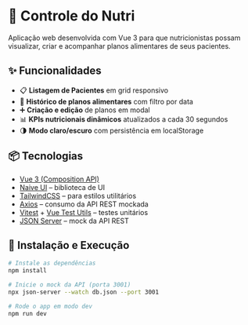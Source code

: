 # 🥗 Controle do Nutri

Aplicação web desenvolvida com Vue 3 para que nutricionistas possam visualizar, criar e acompanhar planos alimentares de seus pacientes.

## ✨ Funcionalidades

- 📋 **Listagem de Pacientes** em grid responsivo
- 📄 **Histórico de planos alimentares** com filtro por data
- ➕ **Criação e edição** de planos em modal
- 📊 **KPIs nutricionais dinâmicos** atualizados a cada 30 segundos
- 🌗 **Modo claro/escuro** com persistência em localStorage

## 📦 Tecnologias

- [Vue 3 (Composition API)](https://vuejs.org/)
- [Naive UI](https://www.naiveui.com/) – biblioteca de UI
- [TailwindCSS](https://tailwindcss.com/) – para estilos utilitários
- [Axios](https://axios-http.com/) – consumo da API REST mockada
- [Vitest](https://vitest.dev/) + [Vue Test Utils](https://test-utils.vuejs.org/) – testes unitários
- [JSON Server](https://github.com/typicode/json-server) – mock da API REST

## 🚀 Instalação e Execução

```bash
# Instale as dependências
npm install

# Inicie o mock da API (porta 3001)
npx json-server --watch db.json --port 3001

# Rode o app em modo dev
npm run dev
```
